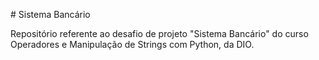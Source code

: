 \# Sistema Bancário



Repositório referente ao desafio de projeto "Sistema Bancário" do curso Operadores e Manipulação de Strings com Python, da DIO.

